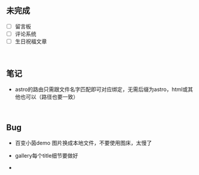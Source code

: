 ## 未完成

- [ ] 留言板
- [ ] 评论系统
- [ ] 生日祝福文章

​	

## 笔记

- astro的路由只需跟文件名字匹配即可对应绑定，无需后缀为astro，html或其他也可以（路径也要一致）

​	

## Bug

- 百变小茵demo 图片换成本地文件，不要使用图床，太慢了

- gallery每个title细节要做好
- 